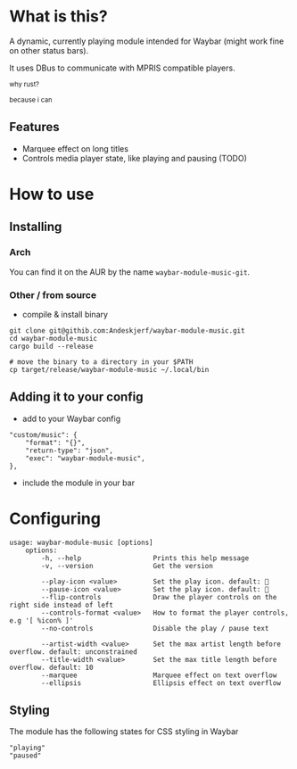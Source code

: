 # What is this?

A dynamic, currently playing module intended for Waybar (might work fine on other status bars).

It uses DBus to communicate with MPRIS compatible players.

<sub>why rust?</sub>

<sub>because i can</sub>


## Features

- Marquee effect on long titles
- Controls media player state, like playing and pausing (TODO)

# How to use

## Installing

### Arch

You can find it on the AUR by the name `waybar-module-music-git`.

### Other / from source

- compile & install binary

```shell
git clone git@githib.com:Andeskjerf/waybar-module-music.git
cd waybar-module-music
cargo build --release

# move the binary to a directory in your $PATH
cp target/release/waybar-module-music ~/.local/bin
```

## Adding it to your config

- add to your Waybar config

```
"custom/music": {
	"format": "{}",
	"return-type": "json",
	"exec": "waybar-module-music",
},
```

- include the module in your bar

# Configuring

```
usage: waybar-module-music [options]
    options:
        -h, --help                  Prints this help message
        -v, --version               Get the version

        --play-icon <value>         Set the play icon. default: 
        --pause-icon <value>        Set the play icon. default: 
        --flip-controls             Draw the player controls on the right side instead of left
        --controls-format <value>   How to format the player controls, e.g '[ %icon% ]'
        --no-controls               Disable the play / pause text

        --artist-width <value>      Set the max artist length before overflow. default: unconstrained
        --title-width <value>       Set the max title length before overflow. default: 10
        --marquee                   Marquee effect on text overflow
        --ellipsis                  Ellipsis effect on text overflow
```

## Styling

The module has the following states for CSS styling in Waybar

```
"playing"
"paused"
```
